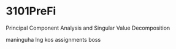 # 3101PreFi
 Principal Component Analysis and Singular Value Decomposition

 maninguha lng kos assignments boss
